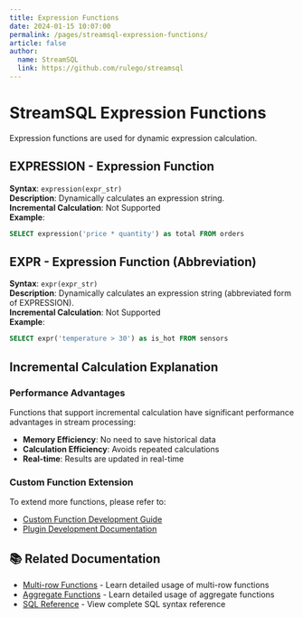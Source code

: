 ```yaml
---
title: Expression Functions
date: 2024-01-15 10:07:00
permalink: /pages/streamsql-expression-functions/
article: false
author: 
  name: StreamSQL
  link: https://github.com/rulego/streamsql
---
```


# StreamSQL Expression Functions

Expression functions are used for dynamic expression calculation.

## EXPRESSION - Expression Function
**Syntax**: `expression(expr_str)`  
**Description**: Dynamically calculates an expression string.  
**Incremental Calculation**: Not Supported  
**Example**:
```sql
SELECT expression('price * quantity') as total FROM orders
```

## EXPR - Expression Function (Abbreviation)
**Syntax**: `expr(expr_str)`  
**Description**: Dynamically calculates an expression string (abbreviated form of EXPRESSION).  
**Incremental Calculation**: Not Supported  
**Example**:
```sql
SELECT expr('temperature > 30') as is_hot FROM sensors
```

## Incremental Calculation Explanation

### Performance Advantages
Functions that support incremental calculation have significant performance advantages in stream processing:
- **Memory Efficiency**: No need to save historical data
- **Calculation Efficiency**: Avoids repeated calculations
- **Real-time**: Results are updated in real-time

### Custom Function Extension
To extend more functions, please refer to:
- [Custom Function Development Guide](/en/pages/streamsql-custom-functions/)
- [Plugin Development Documentation](/en/pages/streamsql-plugins/)

## 📚 Related Documentation

- [Multi-row Functions](/en/pages/streamsql-multirow-functions/) - Learn detailed usage of multi-row functions
- [Aggregate Functions](/en/pages/streamsql-aggregate-functions/) - Learn detailed usage of aggregate functions
- [SQL Reference](/en/pages/streamsql-sql/) - View complete SQL syntax reference
